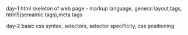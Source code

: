 day-1
html skeleton of web page - markup language, general layout,tags, html5(semantic tags),meta tags

day-2
basic css syntax, selectors, selector specificity, css positioning
